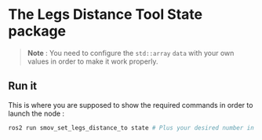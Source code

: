 # The Legs Distance Tool State package

> **Note** : You need to configure the `std::array` `data` with your own values in order to make it work properly.

## Run it
This is where you are supposed to show the required commands in order to launch the node : 
```bash
ros2 run smov_set_legs_distance_to state # Plus your desired number in centimeters (In example: 14, for 14 cm). 
